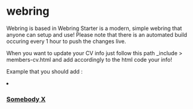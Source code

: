 # webring

Webring is based in Webring Starter is a modern, simple webring that anyone can setup and use!
Please note that there is an automated build occuring every 1 hour to push the changes live. 

When you want to update your CV info just follow this path _include > members-cv.html and add accordingly to the html code your info!


Example that you should add :


<li>
    <h3>
      <a class="post-link" href="https://github.com/XXX/linkhere">
        Somebody X  <!-- Display the member name -->
      </a>
    </h3>
  </li>
